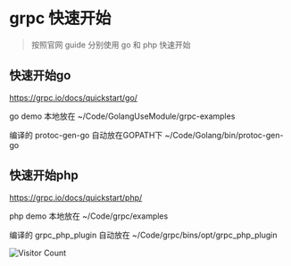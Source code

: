 # grpc 快速开始
> 按照官网 guide 分别使用 go 和 php 快速开始

## 快速开始go

https://grpc.io/docs/quickstart/go/

go demo 本地放在 ~/Code/GolangUseModule/grpc-examples

编译的 protoc-gen-go 自动放在GOPATH下 ~/Code/Golang/bin/protoc-gen-go

## 快速开始php

https://grpc.io/docs/quickstart/php/

php demo 本地放在 ~/Code/grpc/examples

编译的 grpc_php_plugin 自动放在 ~/Code/grpc/bins/opt/grpc_php_plugin

![Visitor Count](https://profile-counter.glitch.me/liuyibao/count.svg)